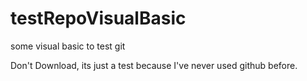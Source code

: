 # testRepoVisualBasic
some visual basic to test git

Don't Download, its just a test because I've never used github before.
